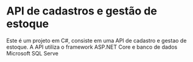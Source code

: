 # API de cadastros e gestão de estoque

Este é um projeto em C#, consiste em uma API de cadastro e gestao de estoque. A API utiliza o framework ASP.NET Core e banco de dados Microsoft SQL Serve

